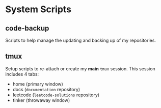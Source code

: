 # System Scripts

## code-backup

Scripts to help manage the updating and backing up of my repositories.

## tmux

Setup scripts to re-attach or create my **main** `tmux` session. This session includes 4 tabs:

- home (primary window)
- docs (`documentation` repository)
- leetcode (`leetcode-solutions` repository)
- tinker (throwaway window)
